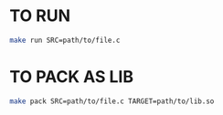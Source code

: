 # TO RUN
```bash
make run SRC=path/to/file.c
```

# TO PACK AS LIB
```bash
make pack SRC=path/to/file.c TARGET=path/to/lib.so
```